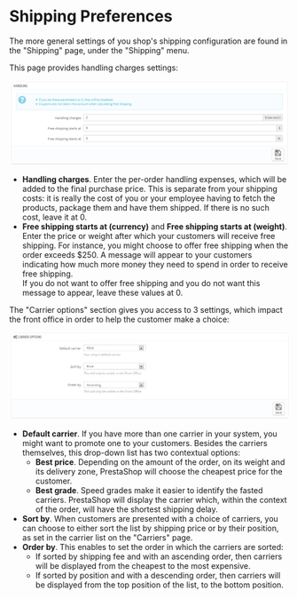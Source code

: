 # Shipping Preferences

The more general settings of you shop's shipping configuration are found in the "Shipping" page, under the "Shipping" menu.

This page provides handling charges settings:

![](<../../../.gitbook/assets/23789669 (1).png>)

* **Handling charges**. Enter the per-order handling expenses, which will be added to the final purchase price. This is separate from your shipping costs: it is really the cost of you or your employee having to fetch the products, package them and have them shipped. If there is no such cost, leave it at 0.
* **Free shipping starts at (currency)** and **Free shipping starts at (weight)**. Enter the price or weight after which your customers will receive free shipping. For instance, you might choose to offer free shipping when the order exceeds $250. A message will appear to your customers indicating how much more money they need to spend in order to receive free shipping.\
  &#x20;If you do not want to offer free shipping and you do not want this message to appear, leave these values at 0.

The "Carrier options" section gives you access to 3 settings, which impact the front office in order to help the customer make a choice:

![](<../../../.gitbook/assets/23789670 (1).png>)

* **Default carrier**. If you have more than one carrier in your system, you might want to promote one to your customers. Besides the carriers themselves, this drop-down list has two contextual options:
  * **Best price**. Depending on the amount of the order, on its weight and its delivery zone, PrestaShop will choose the cheapest price for the customer.
  * **Best grade**. Speed grades make it easier to identify the fasted carriers. PrestaShop will display the carrier which, within the context of the order, will have the shortest shipping delay.
* **Sort by**. When customers are presented with a choice of carriers, you can choose to either sort the list by shipping price or by their position, as set in the carrier list on the "Carriers" page.
* **Order by**. This enables to set the order in which the carriers are sorted:
  * If sorted by shipping fee and with an ascending order, then carriers will be displayed from the cheapest to the most expensive.
  * If sorted by position and with a descending order, then carriers will be displayed from the top position of the list, to the bottom position.
